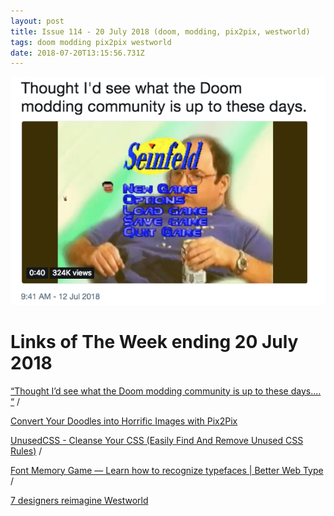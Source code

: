 ```yaml
---
layout: post
title: Issue 114 - 20 July 2018 (doom, modding, pix2pix, westworld)
tags: doom modding pix2pix westworld
date: 2018-07-20T13:15:56.731Z
---
```

![Thought I’d see what the Doom modding community is up to these days...](/assets/uploads/issue-114.png "Thought I’d see what the Doom modding community is up to these days...")

# Links of The Week ending 20 July 2018

<a href="https://twitter.com/ultrabrilliant/status/1017328107257253888" target="_blank">“Thought I’d see what the Doom modding community is up to these days.… “</a> / 

<a href="https://dekennisvannu.nl/site/artikel/Fotogenerator-The-End/9232" target="_blank">Convert Your Doodles into Horrific Images with Pix2Pix</a>

<a href="https://unused-css.com/" target="_blank">UnusedCSS - Cleanse Your CSS (Easily Find And Remove Unused CSS Rules)</a> / 

<a href="https://betterwebtype.com/font-memory-game" target="_blank">Font Memory Game — Learn how to recognize typefaces | Better Web Type</a> / 

<a href="https://www.invisionapp.com/blog/designers-westworld/" target="_blank">7 designers reimagine Westworld</a>